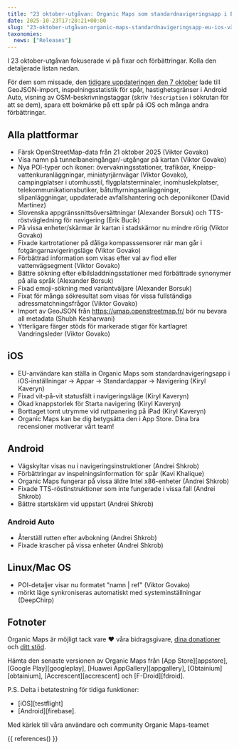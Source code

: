 ```yaml
---
title: "23 oktober-utgåvan: Organic Maps som standardnavigeringsapp i EU på iOS, vägskyltar visas på Android och fler förbättringar och fixar"
date: 2025-10-23T17:20:21+00:00
slug: "23-oktober-utgåvan-organic-maps-standardnavigeringsapp-eu-ios-vägskyltar-android-förbättringar-fixar"
taxonomies:
  news: ["Releases"]
---
```


I 23 oktober-utgåvan fokuserade vi på fixar och förbättringar. Kolla den detaljerade listan nedan.

För dem som missade, den [tidigare uppdateringen den 7 oktober](https://organicmaps.app/news/2025-10-07/android-auto-speed-limit-geojson-support-recording-track-statistics-osm-description-display/
) lade till GeoJSON-import, inspelningsstatistik för spår, hastighetsgränser i Android Auto, visning av OSM-beskrivningstaggar (skriv `?description` i sökrutan för att se dem), spara ett bokmärke på ett spår på iOS och många andra förbättringar.

## Alla plattformar

- Färsk OpenStreetMap-data från 21 oktober 2025 (Viktor Govako)
- Visa namn på tunnelbaneingångar/-utgångar på kartan (Viktor Govako)
- Nya POI-typer och ikoner: övervakningsstationer, trafiköar, Kneipp-vattenkuranläggningar, miniatyrjärnvägar (Viktor Govako), campingplatser i utomhusstil, flygplatsterminaler, inomhuslekplatser, telekommunikationsbutiker, båtuthyrningsanläggningar, slipanläggningar, uppdaterade avfallshantering och deponiikoner (David Martinez)
- Slovenska appgränssnittsöversättningar (Alexander Borsuk) och TTS-röstvägledning för navigering (Erik Bucik)
- På vissa enheter/skärmar är kartan i stadskärnor nu mindre rörig (Viktor Govako)
- Fixade kartrotationer på dåliga kompasssensorer när man går i fotgängarnavigeringsläge (Viktor Govako)
- Förbättrad information som visas efter val av flod eller vattenvägsegment (Viktor Govako)
- Bättre sökning efter elbilsladdningsstationer med förbättrade synonymer på alla språk (Alexander Borsuk)
- Fixad emoji-sökning med variantväljare (Alexander Borsuk)
- Fixat för många sökresultat som visas för vissa fullständiga adressmatchningsfrågor (Viktor Govako)
- Import av GeoJSON från https://umap.openstreetmap.fr/ bör nu bevara all metadata (Shubh Kesharwani)
- Ytterligare färger stöds för markerade stigar för kartlagret Vandringsleder (Viktor Govako)

## iOS

- EU-användare kan ställa in Organic Maps som standardnavigeringsapp i iOS-inställningar → Appar → Standardappar → Navigering (Kiryl Kaveryn)
- Fixad vit-på-vit statusfält i navigeringsläge (Kiryl Kaveryn)
- Ökad knappstorlek för Starta navigering (Kiryl Kaveryn)
- Borttaget tomt utrymme vid ruttpanering på iPad (Kiryl Kaveryn)
- Organic Maps kan be dig betygsätta den i App Store. Dina bra recensioner motiverar vårt team!

## Android

- Vägskyltar visas nu i navigeringsinstruktioner (Andrei Shkrob)
- Förbättringar av inspelningsinformation för spår (Kavi Khalique)
- Organic Maps fungerar på vissa äldre Intel x86-enheter (Andrei Shkrob)
- Fixade TTS-röstinstruktioner som inte fungerade i vissa fall (Andrei Shkrob)
- Bättre startskärm vid uppstart (Andrei Shkrob)

### Android Auto
- Återställ rutten efter avbokning (Andrei Shkrob)
- Fixade krascher på vissa enheter (Andrei Shkrob)

## Linux/Mac OS

- POI-detaljer visar nu formatet "namn | ref" (Viktor Govako)
- mörkt läge synkroniseras automatiskt med systeminställningar (DeepChirp)

## Fotnoter

Organic Maps är möjligt tack vare ❤️ våra bidragsgivare, [dina donationer](@/donate/index.sv.md) och [ditt stöd](@/contribute/index.sv.md).

Hämta den senaste versionen av Organic Maps från [App Store][appstore], [Google Play][googleplay], [Huawei AppGallery][appgallery], [Obtainium][obtainium], [Accrescent][accrescent] och [F-Droid][fdroid].

P.S. Delta i betatestning för tidiga funktioner:
- [iOS][testflight]
- [Android][firebase].

Med kärlek till våra användare och community
Organic Maps-teamet

{{ references() }}
